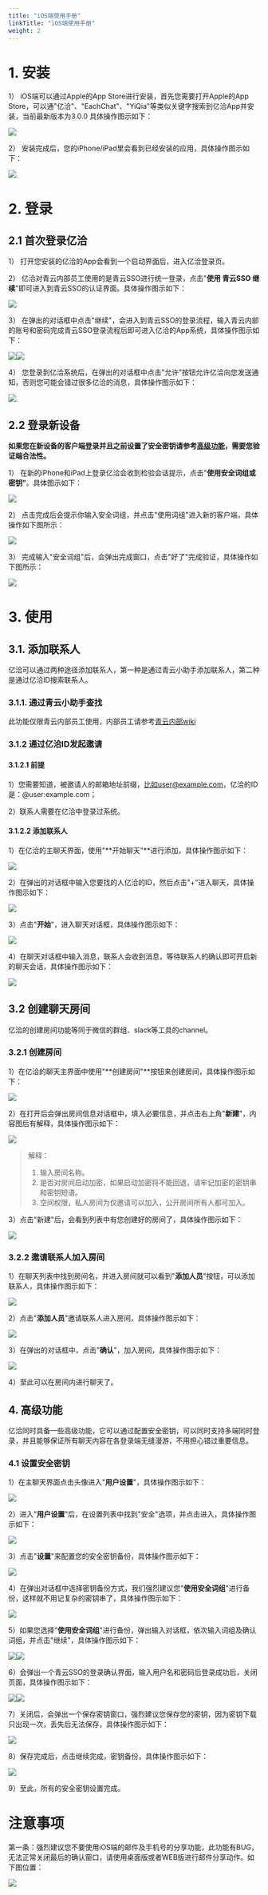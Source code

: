 ```yaml
---
title: "iOS端使用手册"
linkTitle: "iOS端使用手册"
weight: 2
---
```


# 1. 安装

1） iOS端可以通过Apple的App Store进行安装，首先您需要打开Apple的App Store，可以通"亿洽"、"EachChat"、"YiQia"等类似关键字搜索到亿洽App并安装，当前最新版本为3.0.0 具体操作图示如下：

![](./media/app_store.jpg)

2） 安装完成后，您的iPhone/iPad里会看到已经安装的应用，具体操作图示如下：

![](./media/app_install.png)

# 2. 登录

## 2.1 首次登录亿洽

1） 打开您安装的亿洽的App会看到一个启动界面后，进入亿洽登录页。

2） 亿洽对青云内部员工使用的是青云SSO进行统一登录，点击"**使用 青云SSO 继续**"即可进入到青云SSO的认证界面。具体操作图示如下：

![](media/login-2.png)

3） 在弹出的对话框中点击"继续"，会进入到青云SSO的登录流程，输入青云内部的账号和密码完成青云SSO登录流程后即可进入亿洽的App系统，具体操作图示如下：

![](media/login-3.png)![](media/login-4.png)

4） 您登录到亿洽系统后，在弹出的对话框中点击"允许"按钮允许亿洽向您发送通知，否则您可能会错过很多亿洽的消息，具体操作图示如下：

![](media/login-5.png)

## 2.2 登录新设备

**如果您在新设备的客户端登录并且之前设置了安全密钥请参考[高级功能](#高级功能)，需要您验证端合法性。**

1） 在新的iPhone和iPad上登录亿洽会收到检验会话提示，点击"**使用安全词组或密钥"**。具体图示如下：

![](media/login-6.png)

2） 点击完成后会提示你输入安全词组，并点击"使用词组"进入新的客户端，具体操作如下图所示：

![](media/login-7.png)

3） 完成输入"安全词组"后，会弹出完成窗口，点击"好了"完成验证，具体操作如下图所示：

![](media/login-8.png)

#  3. 使用

## 3.1. 添加联系人

亿洽可以通过两种途径添加联系人，第一种是通过青云小助手添加联系人，第二种是通过亿洽ID搜索联系人。

### 3.1.1. 通过青云小助手查找

此功能仅限青云内部员工使用，内部员工请参考[青云内部wiki](https://cwiki.yunify.com/pages/viewpage.action?pageId=160710062)

### 3.1.2 通过亿洽ID发起邀请

#### 3.1.2.1 前提

1）您需要知道，被邀请人的邮箱地址前缀，比如user@example.com，亿洽的ID是：@user:example.com；

2）联系人需要在亿洽中登录过系统。

#### 3.1.2.2 添加联系人

1）在亿洽的主聊天界面，使用"**开始聊天"**进行添加，具体操作图示如下：

![](media/usage-1.png)

2）在弹出的对话框中输入您要找的人亿洽的ID，然后点击"+"进入聊天，具体操作图示如下：

![](media/usage-2.png)

3）点击"**开始**"，进入聊天对话框，具体操作图示如下：

![](media/usage-3.png)

4）在聊天对话框中输入消息，联系人会收到消息，等待联系人的确认即可开启新的聊天会话，具体操作图示如下：

![](media/usage-4.png)

## 3.2 创建聊天房间

亿洽的创建房间功能等同于微信的群组、slack等工具的channel。

### 3.2.1 创建房间

1）在亿洽的聊天主界面中使用"**创建房间"**按钮来创建房间，具体操作图示如下：

![](media/room-1.png)

2）在打开后会弹出房间信息对话框中，填入必要信息，并点击右上角"**新建**"，内容图后有解释，具体操作图示如下：

![](media/room-2.png)

>  解释：
>   1.  输入房间名称。
>   2.  是否对房间启动加密，如果启动加密将不能回退，请牢记加密的密钥串和密钥短语。
>   3.  空间权限，私人房间为仅邀请可以加入，公开房间所有人都可加入。

3）点击"新建"后，会看到列表中有您创建好的房间了，具体操作图示如下：

![](media/room-3.png)

### 3.2.2 邀请联系人加入房间

1）在聊天列表中找到房间名，并进入房间就可以看到"**添加人员**"按钮，可以添加联系人，具体操作图示如下：

![](media/room-4.png)

2）点击"**添加人员**"邀请联系人进入房间，具体操作图示如下：

![](media/room-5.png)

3）在弹出的对话框中，点击"**确认**"，加入房间，具体操作图示如下：

![](media/room-6.png)

4）至此可以在房间内进行聊天了。

## 4. 高级功能

亿洽同时具备一些高级功能，它可以通过配置安全密钥，可以同时支持多端同时登录，并且能够保证所有聊天内容在各登录端无缝漫游，不用担心错过重要信息。

### 4.1 设置安全密钥

1）在主聊天界面点击头像进入"**用户设置**"，具体操作图示如下：

![](media/advance-1.png)

2）进入"**用户设置**"后，在设置列表中找到"安全"选项，并点击进入，具体操作图示如下：

![](media/advance-2.png)

3）点击"**设置**"来配置您的安全密钥备份，具体操作图示如下：

![](media/advance-3.png)

4）在弹出对话框中选择密钥备份方式，我们强烈建议您"**使用安全词组**"进行备份，这样就不用记复杂的密钥串了，具体操作图示如下：

![](media/advance-4.png)

5）如果您选择"**使用安全词组**"进行备份，弹出输入对话框，依次输入词组及确认词组，并点击"继续"，具体操作图示如下：

![](media/advance-5.png)![](media/advance-6.png)

6）会弹出一个青云SSO的登录确认界面，输入用户名和密码后登录成功后，关闭页面，具体操作图示如下：

![](media/advance-7.png)![](media/advance-8.png)

7）关闭后，会弹出一个保存密钥窗口，强烈建议您保存您的密钥，因为密钥下载只出现一次，丢失后无法保存，具体操作图示如下：

![](media/advance-9.png)

8）保存完成后，点击继续完成，密钥备份，具体操作图示如下：

![](media/advance-10.png)

9）至此，所有的安全密钥设置完成。

# 注意事项

第一条：强烈建议您不要使用iOS端的邮件及手机号的分享功能，此功能有BUG，无法正常关闭最后的确认窗口，请使用桌面版或者WEB版进行邮件分享动作。如下图位置：

![](media/other-1.png)